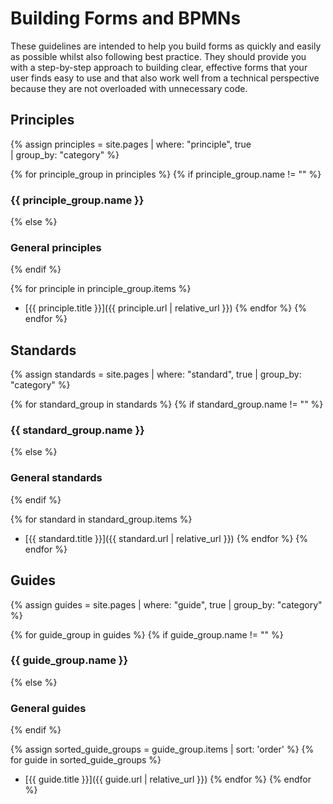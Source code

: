 # Building Forms and BPMNs

These guidelines are intended to help you build forms as quickly and easily as possible whilst also following best practice. They should provide you with a step-by-step approach to building clear, effective forms that your user finds easy to use and that also work well from a technical perspective because they are not overloaded with unnecessary code.


## Principles

{% assign principles = site.pages
  | where: "principle", true   
  | group_by: "category" %}

{% for principle_group in principles %}
{% if principle_group.name != "" %}
### {{ principle_group.name }}
{% else %}
### General principles
{% endif %}

{% for principle in principle_group.items %}
- [{{ principle.title }}]({{ principle.url | relative_url }})
{% endfor %}
{% endfor %}

## Standards

{% assign standards = site.pages
  | where: "standard", true
  | group_by: "category" %}

{% for standard_group in standards %}
{% if standard_group.name != "" %}
### {{ standard_group.name }}
{% else %}
### General standards
{% endif %}

{% for standard in standard_group.items %}
- [{{ standard.title }}]({{ standard.url | relative_url }})
{% endfor %}
{% endfor %}

## Guides

{% assign guides = site.pages
  | where: "guide", true
  | group_by: "category" %}

{% for guide_group in guides %}
{% if guide_group.name != "" %}
### {{ guide_group.name }}
{% else %}
### General guides
{% endif %}

{% assign sorted_guide_groups =  guide_group.items | sort: 'order' %}
{% for guide in sorted_guide_groups %}
- [{{ guide.title }}]({{ guide.url | relative_url }})
{% endfor %}
{% endfor %}
